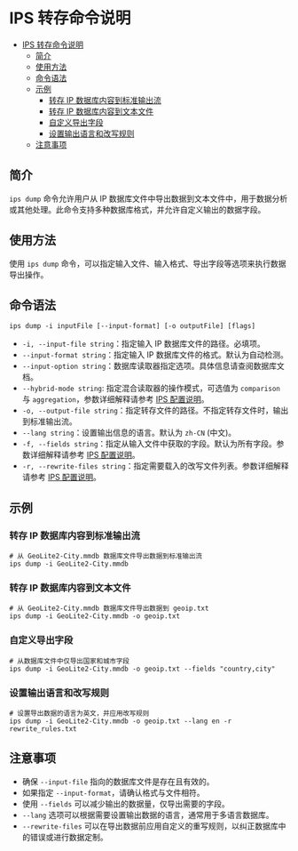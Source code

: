 # IPS 转存命令说明

<!-- TOC -->
* [IPS 转存命令说明](#ips-转存命令说明)
  * [简介](#简介)
  * [使用方法](#使用方法)
  * [命令语法](#命令语法)
  * [示例](#示例)
    * [转存 IP 数据库内容到标准输出流](#转存-ip-数据库内容到标准输出流)
    * [转存 IP 数据库内容到文本文件](#转存-ip-数据库内容到文本文件)
    * [自定义导出字段](#自定义导出字段)
    * [设置输出语言和改写规则](#设置输出语言和改写规则)
  * [注意事项](#注意事项)
<!-- TOC -->

## 简介

`ips dump` 命令允许用户从 IP 数据库文件中导出数据到文本文件中，用于数据分析或其他处理。此命令支持多种数据库格式，并允许自定义输出的数据字段。

## 使用方法

使用 `ips dump` 命令，可以指定输入文件、输入格式、导出字段等选项来执行数据导出操作。

## 命令语法

```shell
ips dump -i inputFile [--input-format] [-o outputFile] [flags]
```

- `-i, --input-file string`：指定输入 IP 数据库文件的路径。必填项。
- `--input-format string`：指定输入 IP 数据库文件的格式。默认为自动检测。
- `--input-option string`：数据库读取器指定选项。具体信息请查阅数据库文档。
- `--hybrid-mode string`: 指定混合读取器的操作模式，可选值为 `comparison` 与 `aggregation`，参数详细解释请参考 [IPS 配置说明](./config.md#hybridmode)。
- `-o, --output-file string`：指定转存文件的路径。不指定转存文件时，输出到标准输出流。
- `--lang string`：设置输出信息的语言。默认为 `zh-CN` (中文)。
- `-f, --fields string`：指定从输入文件中获取的字段。默认为所有字段。参数详细解释请参考 [IPS 配置说明](./config.md#fields)。
- `-r, --rewrite-files string`：指定需要载入的改写文件列表。参数详细解释请参考 [IPS 配置说明](./config.md#rewritefiles)。

## 示例

### 转存 IP 数据库内容到标准输出流

```shell
# 从 GeoLite2-City.mmdb 数据库文件导出数据到标准输出流
ips dump -i GeoLite2-City.mmdb
```

### 转存 IP 数据库内容到文本文件

```shell
# 从 GeoLite2-City.mmdb 数据库文件导出数据到 geoip.txt
ips dump -i GeoLite2-City.mmdb -o geoip.txt
```

### 自定义导出字段

```shell
# 从数据库文件中仅导出国家和城市字段
ips dump -i GeoLite2-City.mmdb -o geoip.txt --fields "country,city"
```

### 设置输出语言和改写规则

```shell
# 设置导出数据的语言为英文，并应用改写规则
ips dump -i GeoLite2-City.mmdb -o geoip.txt --lang en -r rewrite_rules.txt
```

## 注意事项

- 确保 `--input-file` 指向的数据库文件是存在且有效的。 
- 如果指定 `--input-format`，请确认格式与文件相符。 
- 使用 `--fields` 可以减少输出的数据量，仅导出需要的字段。 
- `--lang` 选项可以根据需要设置输出数据的语言，通常用于多语言数据库。 
- `--rewrite-files` 可以在导出数据前应用自定义的重写规则，以纠正数据库中的错误或进行数据定制。
